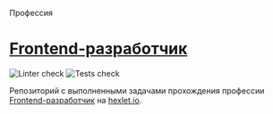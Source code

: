 Профессия

# [Frontend-разработчик](https://ru.hexlet.io/programs/frontend)

![Linter check](https://github.com/alistkov/hexlet-frontend/actions/workflows/linter-check.yml/badge.svg)
![Tests check](https://github.com/alistkov/hexlet-frontend/actions/workflows/test-check.yml/badge.svg)

Репозиторий с выполненными задачами прохождения профессии [Frontend-разработчик](https://ru.hexlet.io/programs/frontend) на [hexlet.io](https://ru.hexlet.io/).
